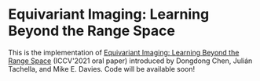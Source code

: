 # Equivariant Imaging: Learning Beyond the Range Space 

This is the implementation of [Equivariant Imaging: Learning Beyond the Range Space](https://arxiv.org/abs/2103.14756) (ICCV'2021 oral paper) introduced by Dongdong Chen, Julián Tachella, and Mike E. Davies. Code will be available soon!
